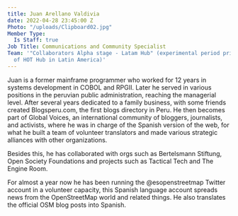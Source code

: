 ```yaml
---
title: Juan Arellano Valdivia
date: 2022-04-28 23:45:00 Z
Photo: "/uploads/Clipboard02.jpg"
Member Type:
  Is Staff: true
Job Title: Communications and Community Specialist
Team: '"Collaborators Alpha stage - Latam Hub" (experimental period prior to the creation
  of HOT Hub in Latin America)'
---
```


Juan is a former mainframe programmer who worked for 12 years in systems development in COBOL and RPGII. Later he served in various positions in the peruvian public administration, reaching the managerial level. After several years dedicated to a family business, with some friends created Blogsperu.com, the first blogs directory in Peru. He then becomes part of Global Voices, an international community of bloggers, journalists, and activists, where he was in charge of the Spanish version of the web, for what he built a team of volunteer translators and made various strategic alliances with other organizations. 

Besides this, he has collaborated with orgs such as Bertelsmann Stiftung, Open Society Foundations and projects such as Tactical Tech and The Engine Room. 

For almost a year now he has been running the @esopenstreetmap Twitter account in a volunteer capacity, this Spanish language account spreads news from the OpenStreetMap world and related things. He also translates the official OSM blog posts into Spanish.
